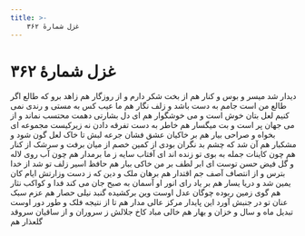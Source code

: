 ```yaml
---
title: >-
    غزل شمارهٔ ۳۶۲
---
```

# غزل شمارهٔ ۳۶۲

دیدار شد میسر و بوس و کنار هم
از بخت شکر دارم و از روزگار هم
زاهد برو که طالع اگر طالع من است
جامم به دست باشد و زلف نگار هم
ما عیب کس به مستی و رندی نمی کنیم
لعل بتان خوش است و می خوشگوار هم
ای دل بشارتی دهمت محتسب نماند
و از می جهان پر است و بت میگسار هم
خاطر به دست تفرقه دادن نه زیرکیست
مجموعه ای بخواه و صراحی بیار هم
بر خاکیان عشق فشان جرعه لبش
تا خاک لعل گون شود و مشکبار هم
آن شد که چشم بد نگران بودی از کمین
خصم از میان برفت و سرشک از کنار هم
چون کاینات جمله به بوی تو زنده اند
ای آفتاب سایه ز ما برمدار هم
چون آب روی لاله و گل فیض حسن توست
ای ابر لطف بر من خاکی ببار هم
حافظ اسیر زلف تو شد از خدا بترس
و از انتصاف آصف جم اقتدار هم
برهان ملک و دین که ز دست وزارتش
ایام کان یمین شد و دریا یسار هم
بر یاد رای انور او آسمان به صبح
جان می کند فدا و کواکب نثار هم
گوی زمین ربوده چوگان عدل اوست
وین برکشیده گنبد نیلی حصار هم
عزم سبک عنان تو در جنبش آورد
این پایدار مرکز عالی مدار هم
تا از نتیجه فلک و طور دور اوست
تبدیل ماه و سال و خزان و بهار هم
خالی مباد کاخ جلالش ز سروران
و از ساقیان سروقد گلعذار هم
